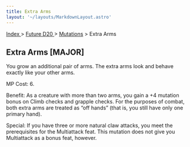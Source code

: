 ```yaml
---
title: Extra Arms
layout: '~/layouts/MarkdownLayout.astro'
---
```


[ Index ](/) > [ Future D20 ](/future.d20.srd) > [Mutations](/future.d20.srd/mutations) > Extra Arms

## Extra Arms [MAJOR]

You grow an additional pair of arms. The extra arms look and behave exactly
like your other arms.

MP Cost: 6.

Benefit: As a creature with more than two arms, you gain a +4 mutation bonus
on Climb checks and grapple checks. For the purposes of combat, both extra
arms are treated as “off hands” (that is, you still have only one primary
hand).

Special: If you have three or more natural claw attacks, you meet the
prerequisites for the Multiattack feat. This mutation does not give you
Multiattack as a bonus feat, however.

